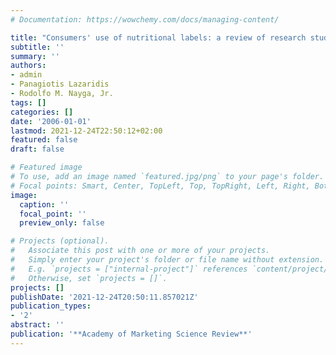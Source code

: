 ```yaml
---
# Documentation: https://wowchemy.com/docs/managing-content/

title: "Consumers' use of nutritional labels: a review of research studies and issues"
subtitle: ''
summary: ''
authors:
- admin
- Panagiotis Lazaridis
- Rodolfo M. Nayga, Jr.
tags: []
categories: []
date: '2006-01-01'
lastmod: 2021-12-24T22:50:12+02:00
featured: false
draft: false

# Featured image
# To use, add an image named `featured.jpg/png` to your page's folder.
# Focal points: Smart, Center, TopLeft, Top, TopRight, Left, Right, BottomLeft, Bottom, BottomRight.
image:
  caption: ''
  focal_point: ''
  preview_only: false

# Projects (optional).
#   Associate this post with one or more of your projects.
#   Simply enter your project's folder or file name without extension.
#   E.g. `projects = ["internal-project"]` references `content/project/deep-learning/index.md`.
#   Otherwise, set `projects = []`.
projects: []
publishDate: '2021-12-24T20:50:11.857021Z'
publication_types:
- '2'
abstract: ''
publication: '**Academy of Marketing Science Review**'
---
```

